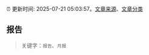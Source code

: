:alarm_clock: 更新时间: 2025-07-21 05:03:57。[文章来源](/README.md)、[文章分类](/TAGS.md)

## 报告


> 关键字：`报告`、`月报`




